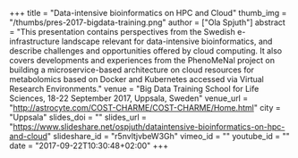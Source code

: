 +++
title = "Data-intensive bioinformatics on HPC and Cloud"
thumb_img = "/thumbs/pres-2017-bigdata-training.png"
author = ["Ola Spjuth"]
abstract = "This presentation contains perspectives from the Swedish e-infrastructure landscape relevant for data-intensive bioinformatics, and describe challenges and opportunities offered by cloud computing. It also covers developments and experiences from the PhenoMeNal project on building a microservice-based architecture on cloud resources for metabolomics based on Docker and Kubernetes accessed via Virtual Research Environments."
venue = "Big Data Training School for Life Sciences, 18-22 September 2017, Uppsala, Sweden"
venue_url = "http://astrocyte.com/COST-CHARME/COST-CHARME/Home.html"
city = "Uppsala"
slides_doi = ""
slides_url = "https://www.slideshare.net/ospjuth/dataintensive-bioinformatics-on-hpc-and-cloud"
slideshare_id = "r5nvltjvbeW3Gh"
vimeo_id = ""
youtube_id = ""
date = "2017-09-22T10:30:48+02:00"
+++
